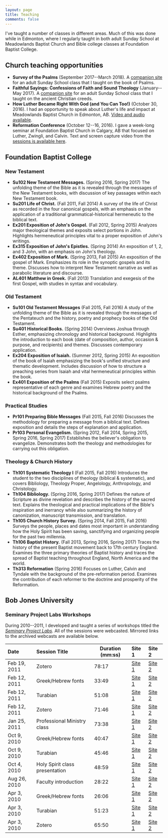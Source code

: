 ```yaml
---
layout: page
title: Teaching
comments: false
---
```


I've taught a number of classes in different areas. Much of this was done while in Edmonton, where I regularly taught in both adult Sunday School at Meadowlands Baptist Church and Bible college classes at Foundation Baptist College.

## Church teaching opportunities

* **Survey of the Psalms** (September 2017--March 2018). A [companion site](http://blogs.duncanjohnson.ca/psalms/) for an adult Sunday School class that I taught on the book of Psalms.
* **Faithful Sayings: Confessions of Faith and Sound Theology** (January--May 2017). A [companion site](http://blogs.duncanjohnson.ca/creeds/) for an adult Sunday School class that I taught on the ancient Christian creeds.
* **How Luther Became Right With God (and You Can Too!)** (October 30, 2016). I had an opportunity to speak about Luther's life and impact at Meadowlands Baptist Church in Edmonton, AB. [Video and audio available]({{site.url}}/blog/2016/11/04/how-luther-became-right-with-god/).
* **Reformation Conference** (October 12--16, 2016). I gave a week-long seminar at Foundation Baptist Church in Calgary, AB that focused on Luther, Zwingli, and Calvin. Text and screen capture video from the [sessions is available here](http://blogs.duncanjohnson.ca/calgary-reformation-conference/).

## Foundation Baptist College

### New Testament

* **<span>Su102</span> New Testament Messages.** (Spring 2016, Spring 2017) The unfolding theme of the Bible as it is revealed through the messages of the New Testament books, with discussion of key passages within each New Testament book.
* **<span>Su201</span> Life of Christ.** (Fall 2011, Fall 2014) A survey of the life of Christ as recorded in the four canonical gospels, with an emphasis on the application of a traditional grammatical-historical hermeneutic to the biblical text.
* **<span>Ex201</span> Exposition of John's Gospel.** (Fall 2012, Spring 2015) Analyzes major theological themes and exposits select portions in John. Highlights hermeneutical principles vital to a proper exposition of John's writings.
* **<span>Ex315</span> Exposition of John's Epistles.** (Spring 2014) An exposition of 1, 2, and 3 John, with an emphasis on John's theology.
* **<span>Ex402</span> Exposition of Mark.** (Spring 2013, Fall 2015) An exposition of the gospel of Mark. Emphasizes its role in the synoptic gospels and its theme. Discusses how to interpret New Testament narrative as well as parabolic literature and discourse.
* **<span>AL401</span> Matthew in Greek.** (Fall 2013) Translation and exegesis of the first Gospel, with studies in syntax and vocabulary.

### Old Testament

* **<span>Su101</span> Old Testament Messages** (Fall 2015, Fall 2016) A study of the unfolding theme of the Bible as it is revealed through the messages of the Pentateuch and the history, poetry and prophecy books of the Old Testament.
* **<span>Su401</span> Historical Books.** (Spring 2014) Overviews Joshua through Esther, emphasizing chronology and historical background. Highlights the introduction to each book (date of composition, author, occasion & purpose, and recipients) and themes. Discusses contemporary application.
* **<span>Ex204</span> Exposition of Isaiah.** (Summer 2012, Spring 2015) An exposition of the book of Isaiah emphasizing the book's unified structure and thematic development. Includes discussion of how to structure a preaching series from Isaiah and vital hermeneutical principles within the book.
* **<span>Ex401</span> Exposition of the Psalms** (Fall 2015) Exposits select psalms representative of each genre and examines Hebrew poetry and the historical background of the Psalms.

### Practical Studies

* **<span>Pr101</span> Preparing Bible Messages** (Fall 2015, Fall 2016) Discusses the methodology for preparing a message from a biblical text. Defines exposition and details the steps of explanation and application.
* **<span>Pr103</span> Personal Evangelism.** (Spring 2012, Fall 2014, Spring 2015, Spring 2016, Spring 2017) Establishes the believer's obligation to evangelize. Demonstrates both the theology and methodologies for carrying out this obligation.

### Theology & Church History

* **<span>Th101</span> Systematic Theology I** (Fall 2015, Fall 2016) Introduces the student to the two disciplines of theology (biblical & systematic), and covers Bibliology, Theology Proper, Angelology, Anthropology, and Christology.
* **<span>Th104</span> Bibliology.** (Spring 2016, Spring 2017) Defines the nature of Scripture as divine revelation and describes the history of the sacred text. Explains the theological and practical implications of the Bible's inspiration and inerrancy while also summarizing the history of canonization, manuscript transmission, and translation.
* **<span>Th105</span> Church History Survey.** (Spring 2014, Fall 2015, Fall 2016) Surveys the people, places and dates most important in understanding how the Holy Spirit has been saving, sanctifying and organizing people for the past two millennia.
* **<span>Th106</span> Baptist History.** (Fall 2013, Spring 2016, Spring 2017) Traces the history of the present Baptist movement back to 17th century England. Examines the three primary theories of Baptist history and traces the spread of Baptist teaching throughout England, North America and the world.
* **<span>Th313</span> Reformation**  (Spring 2016) Focuses on Luther, Calvin and Tyndale with the background of the pre-reformation period. Examines the contribution of each reformer to the doctrine and prosperity of the Reformation.

## Bob Jones University

### Seminary Project Labs Workshops

During 2010--2011, I developed and taught a series of workshops titled the *[Seminary Project Labs](http://libguides.bju.edu/seminary)*. All of the sessions were webcasted. Mirrored links to the archived webcasts are available below.

| Date         | Session Title                  | Duration (mm:ss) | Site 1                                                                                                            | Site 2                                                                                                      |
| :----------- | :----------------------------- | ---------------- | :---------------------------------------------------------------------------------------------------------------- | :---------------------------------------------------------------------------------------------------------- |
| Feb 19, 2011 | Zotero                         | 78:17            | [Site 1](http://lecturecapture.bju.edu/Panopto/Pages/Viewer/Default.aspx?id=25f99f5b-0447-44a0-a0e8-4d452d7165d3) | [Site 2](http://s3.amazonaws.com/SeminaryProjectLabs/2011-02-19/default.htm)                                |
| Feb 12, 2011 | Greek/Hebrew fonts             | 33:49            | [Site 1](http://lecturecapture.bju.edu/CourseCast/Viewer/Default.aspx?id=d5eec861-0e77-45b6-969d-07fb5deef5cc)    | [Site 2](http://s3.amazonaws.com/SeminaryProjectLabs/2011-02-12/1-GreekHebrew/default.htm)                  |
| Feb 12, 2011 | Turabian                       | 51:08            | [Site 1](http://lecturecapture.bju.edu/CourseCast/Viewer/Default.aspx?id=c4514f89-4330-40da-8220-e223504e0b8e)    | [Site 2](http://s3.amazonaws.com/SeminaryProjectLabs/2011-02-12/2-Turabian/default.htm)                     |
| Feb 12, 2011 | Zotero                         | 71:46            | [Site 1](http://lecturecapture.bju.edu/CourseCast/Viewer/Default.aspx?id=a00a3fe7-b191-4356-ad07-df3361612d58)    | [Site 2](http://s3.amazonaws.com/SeminaryProjectLabs/2011-02-12/3-Zotero/default.htm)                       |
| Jan 25, 2011 | Professional Ministry class    | 73:38            | [Site 1](http://lecturecapture.bju.edu/Panopto/Pages/Viewer/Default.aspx?id=50ec8f30-04a7-4478-80fb-873a6031a3e1) | [Site 2](http://s3.amazonaws.com/SeminaryProjectLabs/2011-01-25/default.htm)                                |
| Oct 9, 2010  | Greek/Hebrew fonts             | 40:47            | [Site 1](http://lecturecapture.bju.edu/CourseCast/Viewer/Default.aspx?id=acee8207-a5f8-4dba-927a-3cfcdafcc19e)    | [Site 2](http://s3.amazonaws.com/SeminaryProjectLabs/2010-10-09/GreekHebrewFonts/default.htm)               |
| Oct 9, 2010  | Turabian                       | 45:46            | [Site 1](http://lecturecapture.bju.edu/CourseCast/Viewer/Default.aspx?id=d359a0d1-f8e7-4d85-b906-d1944fecdf86)    | [Site 2](http://s3.amazonaws.com/SeminaryProjectLabs/2010-10-09/Turabian/default.htm)                       |
| Oct 4, 2010  | Holy Spirit class presentation | 48:59            | [Site 1](http://lecturecapture.bju.edu/Panopto/Pages/Viewer/Default.aspx?id=20e80ac8-dda2-428e-85f3-523fd52ddd71) | [Site 2](http://s3.amazonaws.com/SeminaryProjectLabs/2010-10-04-HSclass/default.htm)                        |
| Aug 26, 2010 | Faculty introduction           | 28:22            | [Site 1](http://lecturecapture.bju.edu/Panopto/Pages/Viewer/Default.aspx?id=abb3ed25-c5af-4623-9672-3db6284225b2) | [Site 2](http://s3.amazonaws.com/SeminaryProjectLabs/2010-08-26-FacultyIntro/default.htm)                   |
| Apr 3, 2010  | Greek/Hebrew fonts             | 26:06            | [Site 1](http://lecturecapture.bju.edu/Panopto/Pages/Viewer/Default.aspx?id=d1bfa0d1-26b0-4a4c-962e-29c9f0aae010) | [Site 2](http://s3.amazonaws.com/SeminaryProjectLabs/2010-04-03/1%20Greek%20&%20Hebrew%20Fonts/default.htm) |
| Apr 3, 2010  | Turabian                       | 51:23            | [Site 1](http://lecturecapture.bju.edu/Panopto/Pages/Viewer/Default.aspx?id=d63dd23c-e93d-4ad0-9c04-aac26765e110) | [Site 2](http://s3.amazonaws.com/SeminaryProjectLabs/2010-04-03/2%20Turabian%20Wizard/default.htm)          |
| Apr 3, 2010  | Zotero                         | 65:50            | [Site 1](http://lecturecapture.bju.edu/Panopto/Pages/Viewer/Default.aspx?id=118c34c2-6b8e-4815-8c74-226f1c43d75d) | [Site 2](http://s3.amazonaws.com/SeminaryProjectLabs/2010-04-03/3%20Zotero/default.htm)                     |
